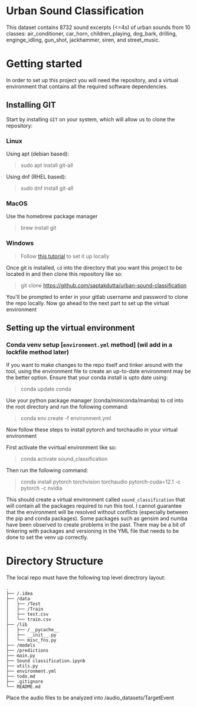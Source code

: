 # Urban Sound Classification
This dataset contains 8732 sound excerpts (<=4s) of urban sounds from 10 classes: air_conditioner, car_horn, children_playing, dog_bark, drilling, enginge_idling, gun_shot, jackhammer, siren, and street_music.

# Getting started
In order to set up this project you will need the repository, and a virtual environment that contains all the required software dependencies.


## Installing GIT
Start by installing `GIT` on your system, which will allow us to clone the repository:
### Linux
Using apt (debian based): 
> sudo apt install git-all

Using dnf (RHEL based):

> sudo dnf install git-all

### MacOS
Use the homebrew package manager
> brew install git

### Windows
> Follow [this tutorial](https://git-scm.com/download/win) to set it up locally

Once git is installed, `cd` into the directory that you want this project to be located in and then clone this repository like so:

> git clone https://github.com/saptakdutta/urban-sound-classification

You'll be prompted to enter in your gitlab username and password to clone the repo locally.
Now go ahead to the next part to set up the virtual environment

## Setting up the virtual environment
### Conda venv setup [`environment.yml` method] (wil add in a lockfile method later)
If you want to make changes to the repo itself and tinker around with the tool, using the environment file to create an up-to-date environment may be the better option.
Ensure that your conda install is upto date using:

> conda update conda

Use your python package manager (conda/miniconda/mamba) to cd into the root directory and run the following command:

> conda env create -f environment.yml

Now follow these steps to install pytorch and torchaudio in your virtual environment

First activate the vvirtual environment like so:

> conda activate sound_classification

Then run the following command:

> conda install pytorch torchvision torchaudio pytorch-cuda=12.1 -c pytorch -c nvidia


This should create a virtual environment called `sound_classification` that will contain all the packages required to run this tool. I cannot guarantee that the environment will be resolved without conflicts (especially between the pip and conda packages). Some packages such as gensim and numba have been observed to create problems in the past. There may be a bit of tinkering with packages and versioning in the YML file that needs to be done to set the venv up correctly.

# Directory Structure
The local repo must have the following top level directrory layout: 

    .
    ├── /.idea
    ├── /data                    
    │   ├── /Test 
    │   ├── /Train
    │   ├── test.csv       
    │   └── train.csv
    ├── /lib
    │   ├── /__pycache__
    │   ├── __init__.py
    │   └── misc_fns.py
    ├── /models
    ├── /predictions
    ├── main.py
    ├── Sound classification.ipynb
    ├── utils.py
    ├── environment.yml
    ├── todo.md
    ├── .gitignore        
    └── README.md         

Place the audio files to be analyzed into /audio_datasets/TargetEvent 
